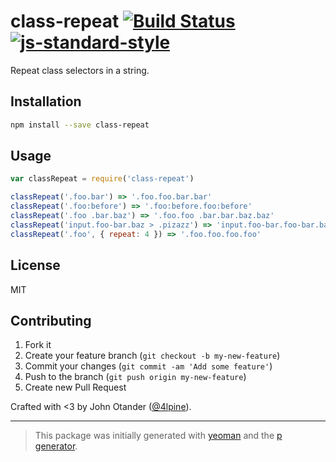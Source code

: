 # class-repeat [![Build Status](https://secure.travis-ci.org/johnotander/class-repeat.png?branch=master)](https://travis-ci.org/johnotander/class-repeat) [![js-standard-style](https://img.shields.io/badge/code%20style-standard-brightgreen.svg?style=flat)](https://github.com/feross/standard)

Repeat class selectors in a string.

## Installation

```bash
npm install --save class-repeat
```

## Usage

```javascript
var classRepeat = require('class-repeat')

classRepeat('.foo.bar') => '.foo.foo.bar.bar'
classRepeat('.foo:before') => '.foo:before.foo:before'
classRepeat('.foo .bar.baz') => '.foo.foo .bar.bar.baz.baz'
classRepeat('input.foo-bar.baz > .pizazz') => 'input.foo-bar.foo-bar.baz.baz > .pizazz.pizazz'
classRepeat('.foo', { repeat: 4 }) => '.foo.foo.foo.foo'
```

## License

MIT

## Contributing

1. Fork it
2. Create your feature branch (`git checkout -b my-new-feature`)
3. Commit your changes (`git commit -am 'Add some feature'`)
4. Push to the branch (`git push origin my-new-feature`)
5. Create new Pull Request

Crafted with <3 by John Otander ([@4lpine](https://twitter.com/4lpine)).

***

> This package was initially generated with [yeoman](http://yeoman.io) and the [p generator](https://github.com/johnotander/generator-p.git).
